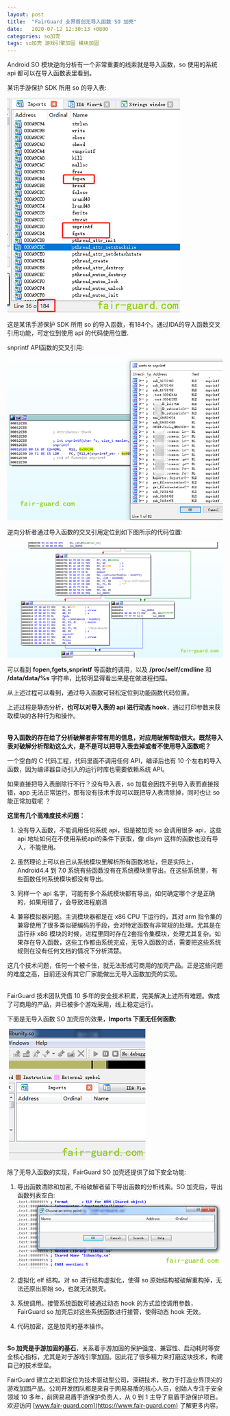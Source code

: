 ```yaml
---
layout: post
title:  "FairGuard 业界首创无导入函数 SO 加壳"
date:   2020-07-12 12:30:13 +0800
categories: so加壳
tags: so加壳 游戏引擎加固 模块加固
---
```

Android SO 模块逆向分析有一个非常重要的线索就是导入函数，so 使用的系统 api 都可以在导入函数表里看到。

某讯手游保护 SDK 所用 so 的导入表:

![image.png](/assets/res/202007/21.png)

这是某讯手游保护 SDK 所用 so 的导入函数，有184个。通过IDA的导入函数交叉引用功能，可定位到使用 api 的代码使用位置.

 snprintf  API函数的交叉引用:

![image.png](/assets/res/202007/22.png)



逆向分析者通过导入函数的交叉引用定位到如下图所示的代码位置:

![image.png](/assets/res/202007/23.png)



可以看到 **fopen,fgets,snprintf** 等函数的调用，以及 **/proc/self/cmdline** 和 **/data/data/%s** 字符串，比较明显得看出来是在做进程扫描。

 从上述过程可以看到，通过导入函数可轻松定位到功能函数代码位置。

 上述过程是静态分析，**也可以对导入表的 api 进行动态 hook**，通过打印参数来获取模块的各种行为和操作。<br/><br/>



   **导入函数的存在给了分析破解者非常有用的信息，对应用破解帮助很大。既然导入表对破解分析帮助这么大，是不是可以把导入表去掉或者不使用导入函数呢？**

   一个空白的 C 代码工程，代码里面不调用任何 API，编译后也有 10 个左右的导入函数，因为编译器自动引入的运行时库也需要依赖系统 API。

如果直接把导入表删除行不行？没有导入表，so 加载会因找不到导入表而直接报错，app 无法正常运行。那有没有技术手段可以既把导入表清除掉，同时也让 so 能正常加载呢 ？

   **这里有几个高难度技术问题：**

1. 没有导入函数，不能调用任何系统 api，但是被加壳 so 会调用很多 api，这些 api 地址如何在不使用系统api的条件下获取，像 dlsym 这样的函数也没有导入，不能使用。

2. 虽然理论上可以自己从系统模块里解析所有函数地址，但是实际上，Android4.4 到 7.0 系统有些函数没有在系统模块里导出。在这些系统里，有些函数任何系统模块都没有导出。

3. 同样一个 api 名字，可能有多个系统模块都有导出，如何确定哪个才是正确的，如果用错了，会导致进程崩溃

4. 兼容模拟器问题。主流模块器都是在 x86 CPU 下运行的，其对 arm 指令集的兼容使用了很多类似硬编码的手段，会对特定函数有非常规的处理。尤其是在运行非 x86 模块的时候，进程里同时存在2套指令集模块，处理尤其复杂。如果存在导入函数，这些工作都由系统完成，无导入函数的话，需要把这些系统规则在没有任何文档的情况下分析清楚。

 

这几个技术问题，任何一个被卡住，就无法形成可商用的加壳产品。正是这些问题的难度之高，目前还没有其它厂家能做出无导入函数加壳的实现。<br/><br/>

FairGuard 技术团队凭借 10 多年的安全技术积累，完美解决上述所有难题。做成了可商用的产品，并已被多个游戏采用，线上稳定运行。

下面是无导入函数 SO 加壳后的效果，**Imports 下面无任何函数**:

​           ![image.png](/assets/res/202007/24.png)



除了无导入函数的实现，FairGuard SO 加壳还提供了如下安全功能:  

1. 导出函数清除和加密, 不给破解者留下导出函数的分析线索。SO 加壳后，导出函数列表空白:  
![image.png](/assets/res/202007/25.png)  

2. 虚拟化 elf 结构。对 so 进行结构虚拟化，使得 so 原始结构被破解重构掉，无法还原出原始 so，也就无法脱壳。  

3. 系统调用。接管系统函数可被通过动态 hook 的方式监控调用参数，FairGuard so 加壳后对这些系统函数进行接管，使得动态 hook 无效。  

4. 代码加密，这是加壳的基本操作。  <br/><br/>

**So 加壳是手游加固的基石**，关系着手游加固的保护强度、兼容性、启动耗时等安全核心指标，尤其是对于游戏引擎加固。因此花了很多精力来打磨这块技术，构建自己的技术壁垒。

FairGuard 建立之初即定位为技术驱动型公司，深耕技术，致力于打造业界顶尖的游戏加固产品。公司开发团队都是来自于网易易盾的核心人员，创始人专注于安全领域 10 多年，前网易易盾手游保护负责人，从 0 到 1 主导了易盾手游保护项目。欢迎访问 [www.fair-guard.com](https://www.fair-guard.com) 了解更多内容。  